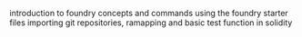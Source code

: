 introduction to foundry concepts and commands using the foundry starter files
importing git repositories, ramapping and basic test function in solidity